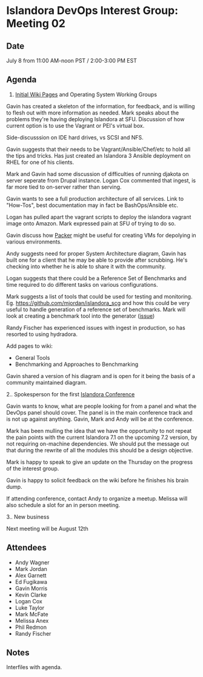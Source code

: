 # Islandora DevOps Interest Group: Meeting 02

## Date

July 8 from 11:00 AM-noon PST / 2:00-3:00 PM EST

## Agenda

1. [Initial Wiki Pages](https://github.com/Islandora/Islandora-DevOps-Interest-Group/wiki) and Operating System Working Groups

Gavin has created a skeleton of the information, for feedback, and is willing to flesh out with more information as needed.  Mark speaks about the problems they're having deploying Islandora at SFU.  Discussion of how current option is to use the Vagrant or PEI's virtual box.

Side-discusssion on IDE hard drives, vs SCSI and NFS.

Gavin suggests that their needs to be Vagrant/Ansible/Chef/etc to hold all the tips and tricks.  Has just created an Islandora 3 Ansible deployment on RHEL for one of his clients.

Mark and Gavin had some discussion of difficulties of running djakota on server seperate from Drupal instance.  Logan Cox commented that ingest, is far more tied to on-server rather than serving.

Gavin wants to see a full production architecture of all services.  Link to "How-Tos", best documentation may in fact be BashOps/Ansible etc.

Logan has pulled apart the vagrant scripts to deploy the islandora vagrant image onto Amazon.  Mark expressed pain at SFU  of trying to do so.

Gavin discuss how [Packer](https://www.packer.io/docs/builders/virtualbox.html) might be useful for creating VMs for depolying in various environments.

Andy suggests need for proper System Architecture diagram, Gavin has built one for a client that he may be able to provide after scrubbing. He's checking into whether he is able to share it with the community.

Logan suggests that there could be a Reference Set of Benchmarks and time required to do different tasks on various configurations.

Mark suggests a list of tools that could be used for testing and monitoring.  Eg. https://github.com/mjordan/islandora_scg and how this could be very useful to handle generation of a reference set of benchmarks.  Mark will look at creating a benchmark tool into the generator ([issue](https://github.com/mjordan/islandora_scg/issues/9))

Randy Fischer has experienced issues with ingest in production, so has resorted to using hydradora.

Add pages to wiki:

* General Tools
* Benchmarking and Approaches to Benchmarking

Gavin shared a version of his diagram and is open for it being the basis of a community maintained diagram.

2.. Spokesperson for the first [Islandora Conference](http://islandora.ca/camps/conference2015)

Gavin wants to know, what are people looking for from a panel and what the DevOps panel should cover.  The panel is in the main conference track and is not up against anything. Gavin, Mark and Andy will be at the conference.

Mark has been mulling the idea that we have the opportunity to not repeat the pain points with the current Islandora 7.1 on the upcoming 7.2 version, by not requiring on-machine dependencies.  We should put the message out that during the rewrite of all the modules this should be a design objective.

Mark is happy to speak to give an update on the Thursday on the progress of the interest group.

Gavin is happy to solicit feedback on the wiki before he finishes his brain dump.

If attending conference, contact Andy to organize a meetup.  Melissa will also schedule a slot for an in person meeting.

3.. New business

Next meeting will be August 12th

## Attendees

* Andy Wagner
* Mark Jordan
* Alex Garnett
* Ed Fugikawa
* Gavin Morris
* Kevin Clarke
* Logan Cox
* Luke Taylor
* Mark McFate
* Melissa Anex
* Phil Redmon
* Randy Fischer

## Notes

Interfiles with agenda.

